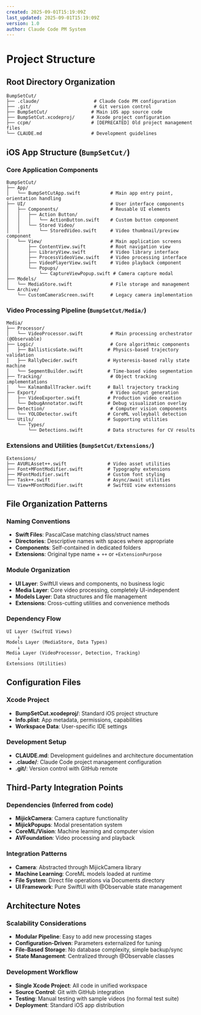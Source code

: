 ```yaml
---
created: 2025-09-01T15:19:09Z
last_updated: 2025-09-01T15:19:09Z
version: 1.0
author: Claude Code PM System
---
```


# Project Structure

## Root Directory Organization

```
BumpSetCut/
├── .claude/                    # Claude Code PM configuration
├── .git/                       # Git version control
├── BumpSetCut/                # Main iOS app source code
├── BumpSetCut.xcodeproj/      # Xcode project configuration
├── ccpm/                      # [DEPRECATED] Old project management files
└── CLAUDE.md                  # Development guidelines
```

## iOS App Structure (`BumpSetCut/`)

### Core Application Components

```
BumpSetCut/
├── App/
│   └── BumpSetCutApp.swift           # Main app entry point, orientation handling
├── UI/                               # User interface components
│   ├── Components/                   # Reusable UI elements
│   │   ├── Action Button/
│   │   │   └── ActionButton.swift    # Custom button component
│   │   └── Stored Video/
│   │       └── StoredVideo.swift     # Video thumbnail/preview component
│   └── View/                         # Main application screens
│       ├── ContentView.swift         # Root navigation view
│       ├── LibraryView.swift         # Video library interface
│       ├── ProcessVideoView.swift    # Video processing interface
│       ├── VideoPlayerView.swift     # Video playback component
│       └── Popups/
│           └── CaptureViewPopup.swift # Camera capture modal
├── Models/
│   └── MediaStore.swift              # File storage and management
└── Archive/
    └── CustomCameraScreen.swift      # Legacy camera implementation
```

### Video Processing Pipeline (`BumpSetCut/Media/`)

```
Media/
├── Processor/
│   └── VideoProcessor.swift          # Main processing orchestrator (@Observable)
├── Logic/                            # Core algorithmic components
│   ├── BallisticsGate.swift         # Physics-based trajectory validation
│   ├── RallyDecider.swift           # Hysteresis-based rally state machine
│   └── SegmentBuilder.swift         # Time-based video segmentation
├── Tracking/                         # Object tracking implementations
│   └── KalmanBallTracker.swift      # Ball trajectory tracking
├── Export/                           # Video output generation
│   ├── VideoExporter.swift          # Production video creation
│   └── DebugAnnotator.swift         # Debug visualization overlay
├── Detection/                        # Computer vision components
│   └── YOLODetector.swift           # CoreML volleyball detection
└── Utils/                           # Supporting utilities
    └── Types/
        └── Detections.swift         # Data structures for CV results
```

### Extensions and Utilities (`BumpSetCut/Extensions/`)

```
Extensions/
├── AVURLAsset++.swift               # Video asset utilities
├── Font+MFontModifier.swift         # Typography extensions
├── MFontModifier.swift              # Custom font styling
├── Task++.swift                     # Async/await utilities
└── View+MFontModifier.swift         # SwiftUI view extensions
```

## File Organization Patterns

### Naming Conventions
- **Swift Files**: PascalCase matching class/struct names
- **Directories**: Descriptive names with spaces where appropriate
- **Components**: Self-contained in dedicated folders
- **Extensions**: Original type name + `++` or `+ExtensionPurpose`

### Module Organization
- **UI Layer**: SwiftUI views and components, no business logic
- **Media Layer**: Core video processing, completely UI-independent  
- **Models Layer**: Data structures and file management
- **Extensions**: Cross-cutting utilities and convenience methods

### Dependency Flow
```
UI Layer (SwiftUI Views)
    ↓
Models Layer (MediaStore, Data Types)
    ↓
Media Layer (VideoProcessor, Detection, Tracking)
    ↓ 
Extensions (Utilities)
```

## Configuration Files

### Xcode Project
- **BumpSetCut.xcodeproj/**: Standard iOS project structure
- **Info.plist**: App metadata, permissions, capabilities
- **Workspace Data**: User-specific IDE settings

### Development Setup
- **CLAUDE.md**: Development guidelines and architecture documentation
- **.claude/**: Claude Code project management configuration
- **.git/**: Version control with GitHub remote

## Third-Party Integration Points

### Dependencies (Inferred from code)
- **MijickCamera**: Camera capture functionality
- **MijickPopups**: Modal presentation system  
- **CoreML/Vision**: Machine learning and computer vision
- **AVFoundation**: Video processing and playback

### Integration Patterns
- **Camera**: Abstracted through MijickCamera library
- **Machine Learning**: CoreML models loaded at runtime
- **File System**: Direct file operations via Documents directory
- **UI Framework**: Pure SwiftUI with @Observable state management

## Architecture Notes

### Scalability Considerations
- **Modular Pipeline**: Easy to add new processing stages
- **Configuration-Driven**: Parameters externalized for tuning
- **File-Based Storage**: No database complexity, simple backup/sync
- **State Management**: Centralized through @Observable classes

### Development Workflow
- **Single Xcode Project**: All code in unified workspace
- **Source Control**: Git with GitHub integration
- **Testing**: Manual testing with sample videos (no formal test suite)
- **Deployment**: Standard iOS app distribution